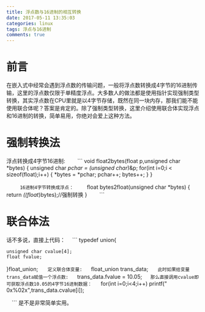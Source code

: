 ```yaml
---
title: 浮点数与16进制的相互转换
date: 2017-05-11 13:35:03
categories: linux
tags: 浮点与16进制
comments: true
---
```

# 前言
 在嵌入式中经常会遇到浮点数的传输问题，一般将浮点数转换成4字节的16进制传输，这里的浮点数仅限于单精度浮点。大多数人的做法都是使用指针实现强制类型转换，其实浮点数在CPU里就是以4字节存储，既然在同一块内存，那我们能不能使用联合体呢？答案是肯定的。除了强制类型转换，这里介绍使用联合体实现浮点和16进制的转换，简单易用，你绝对会爱上这种方法。
<!--more-->
# 强制转换法
 浮点转换成4字节16进制:
　　```
 void float2bytes(float p,unsigned char *bytes)
 {
  unsigned char *pchar = (unsigned char*)&p;
  for(int i=0;i < sizeof(float);i++)
  {
    *bytes = *pchar;
    pchar++;
    bytes++;
  }
 }

　　```
 16进制4字节转换成浮点：
　　```
 float bytes2float(unsigned char *bytes)
 {
  return *((float*)bytes);//强制转换
 }
　　```
# 联合体法
 话不多说，直接上代码：
　```
 typedef union{

	unsigned char cvalue[4];
	float fvalue;

 }float_union;
　```
 定义联合体变量:
　```
 float_union trans_data;
　```
 此时如果给变量trans_data赋值一个浮点数:
 　```
 trans_data.fvalue = 10.05;
　 ```
 那么直接调用cvalue即可获取浮点数10.05的4字节16进制数据：
　 ```
 for(int i=0;i<4;i++)
 printf(" 0x%02x",trans_data.cvalue[i]);
 
 　```
 是不是非常简单实用。
